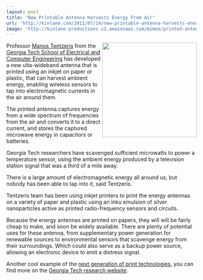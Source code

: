 ```yaml
---
layout: post
title: "New Printable Antenna Harvests Energy From Air"
url: 'http://kinlane.com/2011/07/14/new-printable-antenna-harvests-energy-from-air/'
image: 'http://kinlane-productions.s3.amazonaws.com/mimeo/printed-antenna-for-energy.jpg'
---
```


<img class="c1" src="http://kinlane-productions.s3.amazonaws.com/mimeo/printed-antenna-for-energy.jpg" alt="" width="250" align="right" />

Professor [Manos Tentzeris][1] from the [Georgia Tech School of Electrical and Computer Engineering][2] has developed a new ulta-wideband antenna that is printed using an inkjet on paper or plastic, that can harvest ambient energy, enabling wireless sensors to tap into electromagnetic currents in the air around them.

The printed antenna captures energy from a wide spectrum of frequencies from the air and converts it to a direct current, and stores the captured microwave energy in capacitors or batteries.

Georgia Tech researchers have scavenged sufficient microwatts to power a temperature sensor, using the ambient energy produced by a television station signal that was a third of a mile away.

There is a large amount of electromagnetic energy all around us, but nobody has been able to tap into it, said Tentzeris.

Tentzeris team has been using inkjet printers to print the energy antennas on a variety of paper and plastic using an inku emulsion of silver nanoparticles active as printed radio-frequency sensors and circuits.

Because the energy antennas are printed on papers, they will will be fairly cheap to make, and soon be widely available. There are plenty of potential uses for these antenna, from supplementary power generation for renewable sources to environmental sensors that scavenge energy from their surroundings. Which could also serve as a backup power source, allowing an electronic device to emit a distress signal.

Another cool example of the [next generation of print technologies][3], you can find more on the [Georgia Tech research website][4].

   [1]: http://www.ece.gatech.edu/~etentze
   [2]: http://www.ece.gatech.edu/ (Georgia Tech School of Electrical and Computing Engineering)
   [3]: http://developer.mimeo.com (Next Generation of Print Technologies)
   [4]: http://gtresearchnews.gatech.edu/device-captures-ambient-energy/
